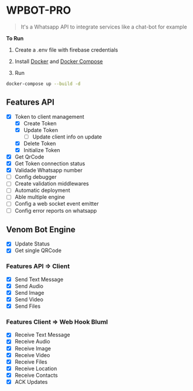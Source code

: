 # WPBOT-PRO

> It's a Whatsapp API to integrate services like a chat-bot for example

**To Run**

1. Create a .env file with firebase credentials

2. Install [Docker](https://docs.docker.com/engine/install/) and [Docker Compose](https://docs.docker.com/compose/install/)

3. Run 

```bash
docker-compose up --build -d
```

## Features API

- [x]  Token to client management
    - [x]  Create Token
    - [x]  Update Token
        - [ ]  Update client info on update
    - [x]  Delete Token
    - [x]  Initialize Token
- [x]  Get QrCode
- [x]  Get Token connection status
- [x]  Validade Whatsapp number
- [ ]  Config debugger
- [ ]  Create validation middlewares
- [ ]  Automatic deployment
- [ ]  Able multiple engine
- [ ]  Config a web socket event emitter
- [ ]  Config error reports on whatsapp

## Venom Bot Engine

- [x]  Update Status
- [x]  Get single QRCode

### Features API ⇒ Client

- [x]  Send Text Message
- [x]  Send Audio
- [x]  Send Image
- [x]  Send Video
- [x]  Send Files

### Features Client ⇒ Web Hook Bluml

- [x]  Receive Text Message
- [x]  Receive Audio
- [x]  Receive Image
- [x]  Receive Video
- [x]  Receive Files
- [x]  Receive Location
- [x]  Receive Contacts
- [x]  ACK Updates